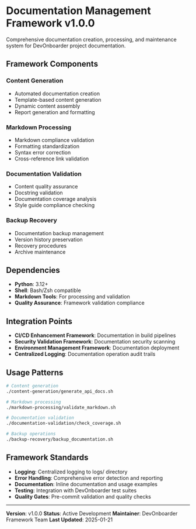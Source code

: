 # Documentation Management Framework v1.0.0

Comprehensive documentation creation, processing, and maintenance system for DevOnboarder project documentation.

## Framework Components

### Content Generation

- Automated documentation creation
- Template-based content generation
- Dynamic content assembly
- Report generation and formatting

### Markdown Processing

- Markdown compliance validation
- Formatting standardization
- Syntax error correction
- Cross-reference link validation

### Documentation Validation

- Content quality assurance
- Docstring validation
- Documentation coverage analysis
- Style guide compliance checking

### Backup Recovery

- Documentation backup management
- Version history preservation
- Recovery procedures
- Archive maintenance

## Dependencies

- **Python**: 3.12+
- **Shell**: Bash/Zsh compatible
- **Markdown Tools**: For processing and validation
- **Quality Assurance**: Framework validation compliance

## Integration Points

- **CI/CD Enhancement Framework**: Documentation in build pipelines
- **Security Validation Framework**: Documentation security scanning
- **Environment Management Framework**: Documentation deployment
- **Centralized Logging**: Documentation operation audit trails

## Usage Patterns

```bash
# Content generation
./content-generation/generate_api_docs.sh

# Markdown processing
./markdown-processing/validate_markdown.sh

# Documentation validation
./documentation-validation/check_coverage.sh

# Backup operations
./backup-recovery/backup_documentation.sh
```

## Framework Standards

- **Logging**: Centralized logging to logs/ directory
- **Error Handling**: Comprehensive error detection and reporting
- **Documentation**: Inline documentation and usage examples
- **Testing**: Integration with DevOnboarder test suites
- **Quality Gates**: Pre-commit validation and quality checks

---

**Version**: v1.0.0
**Status**: Active Development
**Maintainer**: DevOnboarder Framework Team
**Last Updated**: 2025-01-21

